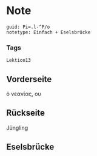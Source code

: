 # Note
```
guid: Pi=.l-^P/o
notetype: Einfach + Eselsbrücke
```

### Tags
```
Lektion13
```

## Vorderseite
ὁ νεανίας, ου

## Rückseite
Jüngling

## Eselsbrücke

